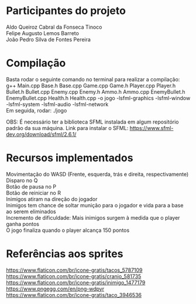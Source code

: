 # Participantes do projeto
Aldo Queiroz Cabral da Fonseca Tinoco  
Felipe Augusto Lemos Barreto  
João Pedro Silva de Fontes Pereira  

# Compilação 

Basta rodar o seguinte comando no terminal para realizar a compilação:  
g++ Main.cpp Base.h Base.cpp Game.cpp Game.h Player.cpp Player.h Bullet.h Bullet.cpp Enemy.cpp Enemy.h Ammo.h Ammo.cpp EnemyBullet.h EnemyBullet.cpp Health.h Health.cpp -o jogo -lsfml-graphics -lsfml-window -lsfml-system -lsfml-audio -lsfml-network  
Em seguida, rodar: ./jogo  

OBS: É necessário ter a biblioteca SFML instalada em algum repositório padrão da sua máquina.
Link para instalar o SFML: https://www.sfml-dev.org/download/sfml/2.6.1/
# Recursos implementados  

Movimentação do WASD (Frente, esquerda, trás e direita, respectivamente)  
Disparo no Q  
Botão de pausa no P  
Botão de reiniciar no R  
Inimigos atiram na direção do jogador  
Inimigos tem chance de soltar munição para o jogador e vida para a base ao serem eliminados  
Incremento de dificuldade: Mais inimigos surgem à medida que o player ganha pontos  
O jogo finaliza quando o player alcança 150 pontos  

# Referências aos sprites

https://www.flaticon.com/br/icone-gratis/tacos_5787109  
https://www.flaticon.com/br/icone-gratis/cranio_581735  
https://www.flaticon.com/br/icone-gratis/inimigo_1477179  
https://www.pngegg.com/en/png-wdpyr  
https://www.flaticon.com/br/icone-gratis/taco_3946536  
